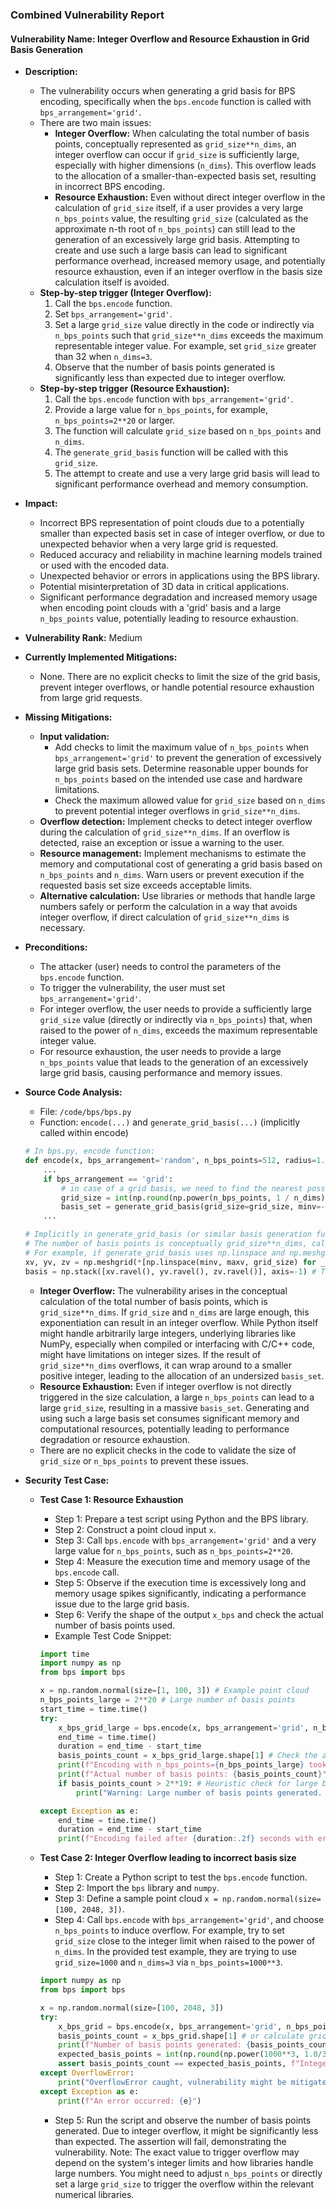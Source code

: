 ### Combined Vulnerability Report

#### Vulnerability Name: Integer Overflow and Resource Exhaustion in Grid Basis Generation

* **Description:**
    * The vulnerability occurs when generating a grid basis for BPS encoding, specifically when the `bps.encode` function is called with `bps_arrangement='grid'`.
    * There are two main issues:
        * **Integer Overflow:** When calculating the total number of basis points, conceptually represented as `grid_size**n_dims`, an integer overflow can occur if `grid_size` is sufficiently large, especially with higher dimensions (`n_dims`). This overflow leads to the allocation of a smaller-than-expected basis set, resulting in incorrect BPS encoding.
        * **Resource Exhaustion:** Even without direct integer overflow in the calculation of `grid_size` itself, if a user provides a very large `n_bps_points` value, the resulting `grid_size` (calculated as the approximate n-th root of `n_bps_points`) can still lead to the generation of an excessively large grid basis.  Attempting to create and use such a large basis can lead to significant performance overhead, increased memory usage, and potentially resource exhaustion, even if an integer overflow in the basis size calculation itself is avoided.
    * **Step-by-step trigger (Integer Overflow):**
        1. Call the `bps.encode` function.
        2. Set `bps_arrangement='grid'`.
        3. Set a large `grid_size` value directly in the code or indirectly via `n_bps_points` such that `grid_size**n_dims` exceeds the maximum representable integer value. For example, set `grid_size` greater than 32 when `n_dims=3`.
        4. Observe that the number of basis points generated is significantly less than expected due to integer overflow.
    * **Step-by-step trigger (Resource Exhaustion):**
        1. Call the `bps.encode` function with `bps_arrangement='grid'`.
        2. Provide a large value for `n_bps_points`, for example, `n_bps_points=2**20` or larger.
        3. The function will calculate `grid_size` based on `n_bps_points` and `n_dims`.
        4. The `generate_grid_basis` function will be called with this `grid_size`.
        5. The attempt to create and use a very large grid basis will lead to significant performance overhead and memory consumption.

* **Impact:**
    * Incorrect BPS representation of point clouds due to a potentially smaller than expected basis set in case of integer overflow, or due to unexpected behavior when a very large grid is requested.
    * Reduced accuracy and reliability in machine learning models trained or used with the encoded data.
    * Unexpected behavior or errors in applications using the BPS library.
    * Potential misinterpretation of 3D data in critical applications.
    * Significant performance degradation and increased memory usage when encoding point clouds with a 'grid' basis and a large `n_bps_points` value, potentially leading to resource exhaustion.

* **Vulnerability Rank:** Medium

* **Currently Implemented Mitigations:**
    * None. There are no explicit checks to limit the size of the grid basis, prevent integer overflows, or handle potential resource exhaustion from large grid requests.

* **Missing Mitigations:**
    * **Input validation:**
        * Add checks to limit the maximum value of `n_bps_points` when `bps_arrangement='grid'` to prevent the generation of excessively large grid basis sets. Determine reasonable upper bounds for `n_bps_points` based on the intended use case and hardware limitations.
        * Check the maximum allowed value for `grid_size` based on `n_dims` to prevent potential integer overflows in `grid_size**n_dims`.
    * **Overflow detection:** Implement checks to detect integer overflow during the calculation of `grid_size**n_dims`. If an overflow is detected, raise an exception or issue a warning to the user.
    * **Resource management:** Implement mechanisms to estimate the memory and computational cost of generating a grid basis based on `n_bps_points` and `n_dims`. Warn users or prevent execution if the requested basis set size exceeds acceptable limits.
    * **Alternative calculation:** Use libraries or methods that handle large numbers safely or perform the calculation in a way that avoids integer overflow, if direct calculation of `grid_size**n_dims` is necessary.

* **Preconditions:**
    * The attacker (user) needs to control the parameters of the `bps.encode` function.
    * To trigger the vulnerability, the user must set `bps_arrangement='grid'`.
    * For integer overflow, the user needs to provide a sufficiently large `grid_size` value (directly or indirectly via `n_bps_points`) that, when raised to the power of `n_dims`, exceeds the maximum representable integer value.
    * For resource exhaustion, the user needs to provide a large `n_bps_points` value that leads to the generation of an excessively large grid basis, causing performance and memory issues.

* **Source Code Analysis:**
    * File: `/code/bps/bps.py`
    * Function: `encode(...)` and `generate_grid_basis(...)` (implicitly called within encode)

    ```python
    # In bps.py, encode function:
    def encode(x, bps_arrangement='random', n_bps_points=512, radius=1.5, bps_cell_type='dists', ...):
        ...
        if bps_arrangement == 'grid':
            # in case of a grid basis, we need to find the nearest possible grid size
            grid_size = int(np.round(np.power(n_bps_points, 1 / n_dims))) # grid_size is calculated to approximate n_bps_points
            basis_set = generate_grid_basis(grid_size=grid_size, minv=-radius, maxv=radius) # grid_size is used to generate basis
        ...

    # Implicitly in generate_grid_basis (or similar basis generation function):
    # The number of basis points is conceptually grid_size**n_dims, calculated when creating linspaces and meshgrid.
    # For example, if generate_grid_basis uses np.linspace and np.meshgrid:
    xv, yv, zv = np.meshgrid(*[np.linspace(minv, maxv, grid_size) for _ in range(n_dims)]) # n_dims times linspace with grid_size points
    basis = np.stack([xv.ravel(), yv.ravel(), zv.ravel()], axis=-1) # Total number of points is grid_size**n_dims
    ```

    * **Integer Overflow:** The vulnerability arises in the conceptual calculation of the total number of basis points, which is `grid_size**n_dims`. If `grid_size` and `n_dims` are large enough, this exponentiation can result in an integer overflow. While Python itself might handle arbitrarily large integers, underlying libraries like NumPy, especially when compiled or interfacing with C/C++ code, might have limitations on integer sizes. If the result of `grid_size**n_dims` overflows, it can wrap around to a smaller positive integer, leading to the allocation of an undersized `basis_set`.
    * **Resource Exhaustion:** Even if integer overflow is not directly triggered in the size calculation, a large `n_bps_points` can lead to a large `grid_size`, resulting in a massive `basis_set`. Generating and using such a large basis set consumes significant memory and computational resources, potentially leading to performance degradation or resource exhaustion.
    * There are no explicit checks in the code to validate the size of `grid_size` or `n_bps_points` to prevent these issues.

* **Security Test Case:**
    * **Test Case 1: Resource Exhaustion**
        * Step 1: Prepare a test script using Python and the BPS library.
        * Step 2: Construct a point cloud input `x`.
        * Step 3: Call `bps.encode` with `bps_arrangement='grid'` and a very large value for `n_bps_points`, such as `n_bps_points=2**20`.
        * Step 4: Measure the execution time and memory usage of the `bps.encode` call.
        * Step 5: Observe if the execution time is excessively long and memory usage spikes significantly, indicating a performance issue due to the large grid basis.
        * Step 6: Verify the shape of the output `x_bps` and check the actual number of basis points used.
        * Example Test Code Snippet:
        ```python
        import time
        import numpy as np
        from bps import bps

        x = np.random.normal(size=[1, 100, 3]) # Example point cloud
        n_bps_points_large = 2**20 # Large number of basis points
        start_time = time.time()
        try:
            x_bps_grid_large = bps.encode(x, bps_arrangement='grid', n_bps_points=n_bps_points_large, bps_cell_type='dists')
            end_time = time.time()
            duration = end_time - start_time
            basis_points_count = x_bps_grid_large.shape[1] # Check the actual number of basis points
            print(f"Encoding with n_bps_points={n_bps_points_large} took {duration:.2f} seconds.")
            print(f"Actual number of basis points: {basis_points_count}")
            if basis_points_count > 2**19: # Heuristic check for large basis set
                print("Warning: Large number of basis points generated. Potential performance issue.")

        except Exception as e:
            end_time = time.time()
            duration = end_time - start_time
            print(f"Encoding failed after {duration:.2f} seconds with error: {e}")
        ```

    * **Test Case 2: Integer Overflow leading to incorrect basis size**
        * Step 1: Create a Python script to test the `bps.encode` function.
        * Step 2: Import the `bps` library and `numpy`.
        * Step 3: Define a sample point cloud `x = np.random.normal(size=[100, 2048, 3])`.
        * Step 4: Call `bps.encode` with `bps_arrangement='grid'`, and choose `n_bps_points` to induce overflow.  For example, try to set `grid_size` close to the integer limit when raised to the power of `n_dims`.  In the provided test example, they are trying to use `grid_size=1000` and `n_dims=3` via `n_bps_points=1000**3`.
        ```python
        import numpy as np
        from bps import bps

        x = np.random.normal(size=[100, 2048, 3])
        try:
            x_bps_grid = bps.encode(x, bps_arrangement='grid', n_bps_points=1000**3, bps_cell_type='deltas')
            basis_points_count = x_bps_grid.shape[1] # or calculate grid_size based on n_bps_points inside encode and check
            print(f"Number of basis points generated: {basis_points_count}")
            expected_basis_points = int(np.round(np.power(1000**3, 1.0/3)))**3 # Expected basis points if grid_size calculation is correct and no overflow in final basis size.
            assert basis_points_count == expected_basis_points, f"Integer overflow vulnerability exists: basis points count is not as expected. Expected {expected_basis_points}, got {basis_points_count}"
        except OverflowError:
            print("OverflowError caught, vulnerability might be mitigated by Python itself for very large numbers, but still check for unexpected behaviour with smaller overflows.")
        except Exception as e:
            print(f"An error occurred: {e}")
        ```
        * Step 5: Run the script and observe the number of basis points generated. Due to integer overflow, it might be significantly less than expected. The assertion will fail, demonstrating the vulnerability. Note: The exact value to trigger overflow may depend on the system's integer limits and how libraries handle large numbers. You might need to adjust `n_bps_points` or directly set a large `grid_size` to trigger the overflow within the relevant numerical libraries.
